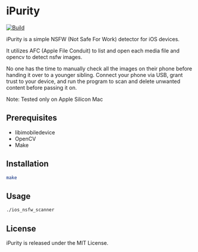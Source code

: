 # iPurity

[![Build](https://github.com/Agent-Hellboy/iPurity/actions/workflows/c-cpp.yml/badge.svg)](https://github.com/Agent-Hellboy/iPurity/actions/workflows/c-cpp.yml)

iPurity is a simple NSFW (Not Safe For Work) detector for iOS devices.

It utilizes AFC (Apple File Conduit) to list and open each media file and opencv to detect nsfw images. 

No one has the time to manually check all the images on their phone before handing it over to a younger sibling. Connect your phone via USB, grant trust to your device, and run the program to scan and delete unwanted content before passing it on.

Note: Tested only on Apple Silicon Mac

## Prerequisites

- libimobiledevice
- OpenCV    
- Make 

## Installation

```bash
make
```

## Usage

```bash 
./ios_nsfw_scanner
```

## License  

iPurity is released under the MIT License.
